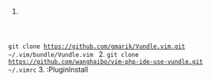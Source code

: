 1. <code>
git clone https://github.com/gmarik/Vundle.vim.git ~/.vim/bundle/Vundle.vim
</code>
2. <code>git clone https://github.com/wanghaibo/vim-php-ide-use-vundle.git ~/.vimrc</code>
3. :PluginInstall

